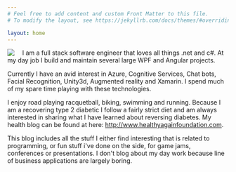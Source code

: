 ```yaml
---
# Feel free to add content and custom Front Matter to this file.
# To modify the layout, see https://jekyllrb.com/docs/themes/#overriding-theme-defaults

layout: home
---
```

<img src="https://avatars2.githubusercontent.com/u/5515340?s=460&v=4" align="left" style="padding-right:15px" />
I am a full stack software engineer that loves all things .net and c#.  At my day job I build and maintain several large WPF and Angular projects.    

Currently I have an avid interest in Azure, Cognitive Services, Chat bots, Facial Recognition, Unity3d, Augmented reality and Xamarin.  I spend much of my spare time playing with these technologies.

I enjoy road playing racquetball, biking, swimming and running.  Because I am a recovering type 2 diabetic I follow a fairly strict diet and am always interested in sharing what I have learned about reversing diabetes.  My health blog can be found at here: <http://www.healthyagainfoundation.com>.

This blog includes all the stuff I either find interesting that is related to programming, or fun stuff i've done on the side, for game jams, conferences or presentations.  I don't blog about my day work because line of business applications are largely boring.